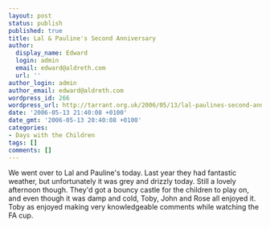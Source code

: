 ```yaml
---
layout: post
status: publish
published: true
title: Lal & Pauline's Second Anniversary
author:
  display_name: Edward
  login: admin
  email: edward@aldreth.com
  url: ''
author_login: admin
author_email: edward@aldreth.com
wordpress_id: 266
wordpress_url: http://tarrant.org.uk/2006/05/13/lal-paulines-second-anniversary/
date: '2006-05-13 21:40:08 +0100'
date_gmt: '2006-05-13 20:40:08 +0100'
categories:
- Days with the Children
tags: []
comments: []
---
```


We went over to Lal and Pauline\'s today. Last year they had fantastic
weather, but unfortunately it was grey and drizzly today. Still a lovely
afternoon though. They\'d got a bouncy castle for the children to play
on, and even though it was damp and cold, Toby, John and Rose all
enjoyed it. Toby as enjoyed making very knowledgeable comments while
watching the FA cup.

